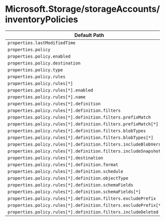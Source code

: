 # Microsoft.Storage/storageAccounts/inventoryPolicies

| Default Path | Alias |
|---|---|
| `properties.lastModifiedTime` | `Microsoft.Storage/storageAccounts/inventoryPolicies/lastModifiedTime` |
| `properties.policy` | `Microsoft.Storage/storageAccounts/inventoryPolicies/policy` |
| `properties.policy.enabled` | `Microsoft.Storage/storageAccounts/inventoryPolicies/policy.enabled` |
| `properties.policy.destination` | `Microsoft.Storage/storageAccounts/inventoryPolicies/policy.destination` |
| `properties.policy.type` | `Microsoft.Storage/storageAccounts/inventoryPolicies/policy.type` |
| `properties.policy.rules` | `Microsoft.Storage/storageAccounts/inventoryPolicies/policy.rules` |
| `properties.policy.rules[*]` | `Microsoft.Storage/storageAccounts/inventoryPolicies/policy.rules[*]` |
| `properties.policy.rules[*].enabled` | `Microsoft.Storage/storageAccounts/inventoryPolicies/policy.rules[*].enabled` |
| `properties.policy.rules[*].name` | `Microsoft.Storage/storageAccounts/inventoryPolicies/policy.rules[*].name` |
| `properties.policy.rules[*].definition` | `Microsoft.Storage/storageAccounts/inventoryPolicies/policy.rules[*].definition` |
| `properties.policy.rules[*].definition.filters` | `Microsoft.Storage/storageAccounts/inventoryPolicies/policy.rules[*].definition.filters` |
| `properties.policy.rules[*].definition.filters.prefixMatch` | `Microsoft.Storage/storageAccounts/inventoryPolicies/policy.rules[*].definition.filters.prefixMatch` |
| `properties.policy.rules[*].definition.filters.prefixMatch[*]` | `Microsoft.Storage/storageAccounts/inventoryPolicies/policy.rules[*].definition.filters.prefixMatch[*]` |
| `properties.policy.rules[*].definition.filters.blobTypes` | `Microsoft.Storage/storageAccounts/inventoryPolicies/policy.rules[*].definition.filters.blobTypes` |
| `properties.policy.rules[*].definition.filters.blobTypes[*]` | `Microsoft.Storage/storageAccounts/inventoryPolicies/policy.rules[*].definition.filters.blobTypes[*]` |
| `properties.policy.rules[*].definition.filters.includeBlobVersions` | `Microsoft.Storage/storageAccounts/inventoryPolicies/policy.rules[*].definition.filters.includeBlobVersions` |
| `properties.policy.rules[*].definition.filters.includeSnapshots` | `Microsoft.Storage/storageAccounts/inventoryPolicies/policy.rules[*].definition.filters.includeSnapshots` |
| `properties.policy.rules[*].destination` | `Microsoft.Storage/storageAccounts/inventoryPolicies/policy.rules[*].destination` |
| `properties.policy.rules[*].definition.format` | `Microsoft.Storage/storageAccounts/inventoryPolicies/policy.rules[*].definition.format` |
| `properties.policy.rules[*].definition.schedule` | `Microsoft.Storage/storageAccounts/inventoryPolicies/policy.rules[*].definition.schedule` |
| `properties.policy.rules[*].definition.objectType` | `Microsoft.Storage/storageAccounts/inventoryPolicies/policy.rules[*].definition.objectType` |
| `properties.policy.rules[*].definition.schemaFields` | `Microsoft.Storage/storageAccounts/inventoryPolicies/policy.rules[*].definition.schemaFields` |
| `properties.policy.rules[*].definition.schemaFields[*]` | `Microsoft.Storage/storageAccounts/inventoryPolicies/policy.rules[*].definition.schemaFields[*]` |
| `properties.policy.rules[*].definition.filters.excludePrefix` | `Microsoft.Storage/storageAccounts/inventoryPolicies/policy.rules[*].definition.filters.excludePrefix` |
| `properties.policy.rules[*].definition.filters.excludePrefix[*]` | `Microsoft.Storage/storageAccounts/inventoryPolicies/policy.rules[*].definition.filters.excludePrefix[*]` |
| `properties.policy.rules[*].definition.filters.includeDeleted` | `Microsoft.Storage/storageAccounts/inventoryPolicies/policy.rules[*].definition.filters.includeDeleted` |

